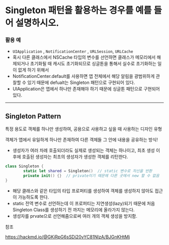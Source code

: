 # Singleton 패턴을 활용하는 경우를 예를 들어 설명하시오.

### 활용 예

- `UIApplication` , `NotificationCenter` , `URLSession`, `URLCache`
- 혹시 다른 클래스에서 NSCache 타입의 변수를 선언하면 클래스가 메모리에서 해제되거나 초기화될 때 캐시도 초기화되므로 싱글톤을 통해서 실수로 초기화하는 일이 없게 하기 위해서
- NotificationCenter.default를 사용하면 앱 전체에서 해당 알림을 광범위하게 관찰할 수 있기 때문에 defualt는 Singleton 패턴으로 구현되어 있다.
- UIApplication은 앱에서 하나만 존재해야 하기 때문에 싱글톤 패턴으로 구현되어 있다.

---

## Singleton Pattern

특정 용도로 객체를 하나만 생성하여, 공용으로 사용하고 싶을 때 사용하는 디자인 유형

객체가 앱에서 유일하게 하나만 존재하여 다른 객체들 그 안에 내용을 공유하는 방식!

- 생성자가 여러 차례 호출되더라도 실제로 생성되는 객체는 하나이고, 최초 생성 이후에 호출된 생성자는 최초의 생성자가 생성한 객체를 리턴한다.

``` swift
class Singleton {
		static let shared = Singleton()  // static 변수로 자신을 반환
		private init() {}  // private이기 때문에 다른 곳에서 new 할 수 없음
}
```

- 해당 클래스와 같은 타입의 타입 프로퍼티를 생성하여 객체를 생성하지 않아도 접근이 가능하도록 한다.
- static 전역 변수로 선언하는데 이 프로퍼티는 지연생성(lazy)되기 때문에 처음 Singleton Class를 생성하기 전 까지는 메모리에 올라가지 않는다.
- 생성자를 prvate으로 선언해줌으로써 여러 개의 객체 생성을 방지함.



참조

https://hackmd.io/@GKiRpG6sSDi20vYC81NlzA/BJGnKHtMj